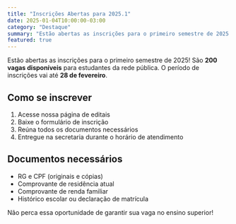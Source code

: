 ```yaml
---
title: "Inscrições Abertas para 2025.1"
date: 2025-01-04T10:00:00-03:00
category: "Destaque"
summary: "Estão abertas as inscrições para o primeiro semestre de 2025! São 200 vagas disponíveis para estudantes da rede pública."
featured: true
---
```


Estão abertas as inscrições para o primeiro semestre de 2025! São **200 vagas disponíveis** para estudantes da rede pública. O período de inscrições vai até **28 de fevereiro**.

## Como se inscrever

1. Acesse nossa página de editais
2. Baixe o formulário de inscrição
3. Reúna todos os documentos necessários
4. Entregue na secretaria durante o horário de atendimento

## Documentos necessários

- RG e CPF (originais e cópias)
- Comprovante de residência atual
- Comprovante de renda familiar
- Histórico escolar ou declaração de matrícula

Não perca essa oportunidade de garantir sua vaga no ensino superior!